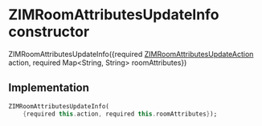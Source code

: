 


# ZIMRoomAttributesUpdateInfo constructor







ZIMRoomAttributesUpdateInfo({required [ZIMRoomAttributesUpdateAction](../../zego_uikit_prebuilt_live_audio_room/ZIMRoomAttributesUpdateAction.md) action, required Map&lt;String, String> roomAttributes})





## Implementation

```dart
ZIMRoomAttributesUpdateInfo(
    {required this.action, required this.roomAttributes});
```







